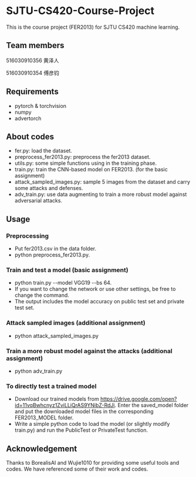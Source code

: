 # SJTU-CS420-Course-Project
This is the course project (FER2013) for SJTU CS420 machine learning. 

## Team members
516030910356 黄泽人

516030910354 傅彦钧

## Requirements
* pytorch & torchvision
* numpy
* advertorch

## About codes
* fer.py: load the dataset.
* preprocess_fer2013.py: preprocess the fer2013 dataset.
* utils.py: some simple functions using in the training phase.
* train.py: train the CNN-based model on FER2013. (for the basic assignment)
* attack_sampled_images.py: sample 5 images from the dataset and carry some attacks and defenses.
* adv_train.py: use data augmenting to train a more robust model against adversarial attacks.

## Usage
### Preprocessing
* Put fer2013.csv in the data folder. 
* python preprocess_fer2013.py.
### Train and test a model (basic assignment)
* python train.py --model VGG19 --bs 64. 
* If you want to change the network or use other settings, be free to change the command.
* The output includes the model accuracy on public test set and private test set. 
### Attack sampled images (additional assignment)
* python attack_sampled_images.py
### Train a more robust model against the attacks (additional assignment)
* python adv_train.py

### To directly test a trained model
* Download our trained models from https://drive.google.com/open?id=11vqBwhcnyz1ZviLLiQrAS9YNibZ-RdJi. Enter the saved_model folder and put the downloaded model files in the corresponding FER2013_MODEL folder. 
* Write a simple python code to load the model (or slightly modify train.py) and run the PublicTest or PrivateTest function.

## Acknowledgement
Thanks to BorealisAI and Wujie1010 for providing some useful tools and codes. We have referenced some of their work and codes.
